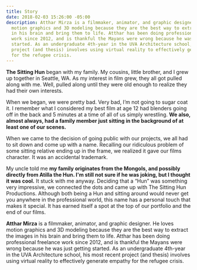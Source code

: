 ```yaml
---
title: Story
date: 2018-02-03 15:26:00 -05:00
description: Atthar Mirza is a filmmaker, animator, and graphic designer. He loves
  motion graphics and 3D modeling because they are the best way to extract the images
  in his brain and bring them to life. Atthar has been doing professional freelance
  work since 2012, and is thankful the Mayans were wrong because he was just getting
  started. As an undergraduate 4th-year in the UVA Architecture school, his most recent
  project (and thesis) involves using virtual reality to effectively generate empathy
  for the refugee crisis.
---
```


**The Sitting Hun** began with my family. My cousins, little brother, and I grew up together in Seattle, WA. As my interest in film grew, they all got pulled along with me. Well, pulled along until they were old enough to realize they had their own interests.

When we began, we were pretty bad. Very bad, I’m not going to sugar coat it. I remember what I considered my best film at age 12 had blenders going off in the back and 5 minutes at a time of all of us simply wrestling. **We also, almost always, had a family member just sitting in the background of at least one of our scenes.**

When we came to the decision of going public with our projects, we all had to sit down and come up with a name. Recalling our ridiculous problem of some sitting relative ending up in the frame, we realized it gave our films character. It was an accidental trademark.

My uncle told me **my family originates from the Mongols, and possibly directly from Atilla the Hun. I'm still not sure if he was joking, but I thought it was cool.** It stuck with me anyway. Deciding that a “Hun” was something very impressive, we connected the dots and came up with The Sitting Hun Productions. Although both being a Hun and sitting around would never get you anywhere in the professional world, this name has a personal touch that makes it special. It has earned itself a spot at the top of our portfolio and the end of our films.



**Atthar Mirza** is a filmmaker, animator, and graphic designer. He loves motion graphics and 3D modeling because they are the best way to extract the images in his brain and bring them to life. Atthar has been doing professional freelance work since 2012, and is thankful the Mayans were wrong because he was just getting started. As an undergraduate 4th-year in the UVA Architecture school, his most recent project (and thesis) involves using virtual reality to effectively generate empathy for the refugee crisis.